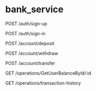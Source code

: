 # bank_service

POST   /auth/sign-up

POST   /auth/sign-in

POST   /account/deposit

POST   /account/withdraw

POST   /account/transfer

GET    /operations/GetUserBalanceById/:id

GET    /operations/transaction-history

